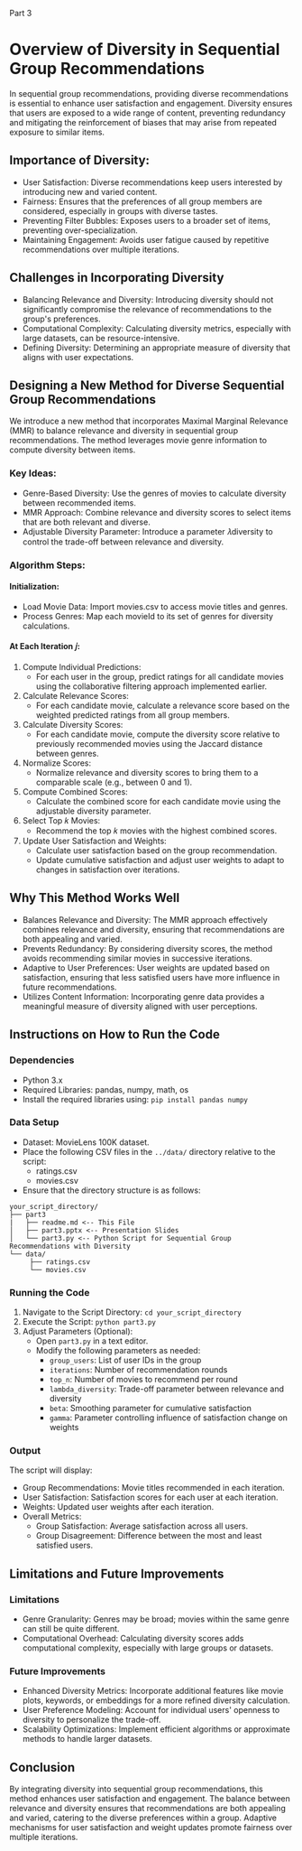 Part 3

# Overview of Diversity in Sequential Group Recommendations

In sequential group recommendations, providing diverse recommendations is essential to enhance user satisfaction and engagement. Diversity ensures that users are exposed to a wide range of content, preventing redundancy and mitigating the reinforcement of biases that may arise from repeated exposure to similar items.

## Importance of Diversity:

- User Satisfaction: Diverse recommendations keep users interested by introducing new and varied content.
- Fairness: Ensures that the preferences of all group members are considered, especially in groups with diverse tastes.
- Preventing Filter Bubbles: Exposes users to a broader set of items, preventing over-specialization.
- Maintaining Engagement: Avoids user fatigue caused by repetitive recommendations over multiple iterations.

## Challenges in Incorporating Diversity

- Balancing Relevance and Diversity: Introducing diversity should not significantly compromise the relevance of recommendations to the group's preferences.
- Computational Complexity: Calculating diversity metrics, especially with large datasets, can be resource-intensive.
- Defining Diversity: Determining an appropriate measure of diversity that aligns with user expectations.

## Designing a New Method for Diverse Sequential Group Recommendations

We introduce a new method that incorporates Maximal Marginal Relevance (MMR) to balance relevance and diversity in sequential group recommendations. The method leverages movie genre information to compute diversity between items.

### Key Ideas:

- Genre-Based Diversity: Use the genres of movies to calculate diversity between recommended items.
- MMR Approach: Combine relevance and diversity scores to select items that are both relevant and diverse.
- Adjustable Diversity Parameter: Introduce a parameter 𝜆diversity to control the trade-off between relevance and diversity.

### Algorithm Steps:

#### Initialization:

- Load Movie Data: Import movies.csv to access movie titles and genres.
- Process Genres: Map each movieId to its set of genres for diversity calculations.

#### At Each Iteration 𝑗:

1. Compute Individual Predictions:
   - For each user in the group, predict ratings for all candidate movies using the collaborative filtering approach implemented earlier.
2. Calculate Relevance Scores:
   - For each candidate movie, calculate a relevance score based on the weighted predicted ratings from all group members.
3. Calculate Diversity Scores:
   - For each candidate movie, compute the diversity score relative to previously recommended movies using the Jaccard distance between genres.
4. Normalize Scores:
   - Normalize relevance and diversity scores to bring them to a comparable scale (e.g., between 0 and 1).
5. Compute Combined Scores:
   - Calculate the combined score for each candidate movie using the adjustable diversity parameter.
6. Select Top 𝑘 Movies:
   - Recommend the top 𝑘 movies with the highest combined scores.
7. Update User Satisfaction and Weights:
   - Calculate user satisfaction based on the group recommendation.
   - Update cumulative satisfaction and adjust user weights to adapt to changes in satisfaction over iterations.

## Why This Method Works Well

- Balances Relevance and Diversity: The MMR approach effectively combines relevance and diversity, ensuring that recommendations are both appealing and varied.
- Prevents Redundancy: By considering diversity scores, the method avoids recommending similar movies in successive iterations.
- Adaptive to User Preferences: User weights are updated based on satisfaction, ensuring that less satisfied users have more influence in future recommendations.
- Utilizes Content Information: Incorporating genre data provides a meaningful measure of diversity aligned with user perceptions.

## Instructions on How to Run the Code

### Dependencies

- Python 3.x
- Required Libraries: pandas, numpy, math, os
- Install the required libraries using: `pip install pandas numpy`

### Data Setup

- Dataset: MovieLens 100K dataset.
- Place the following CSV files in the `../data/` directory relative to the script:
  - ratings.csv
  - movies.csv
- Ensure that the directory structure is as follows:

```
your_script_directory/
├── part3
|   ├── readme.md <-- This File
│   ├── part3.pptx <-- Presentation Slides
│   └── part3.py <-- Python Script for Sequential Group Recommendations with Diversity
└── data/
     ├── ratings.csv
     └── movies.csv
```

### Running the Code

1. Navigate to the Script Directory: `cd your_script_directory`
2. Execute the Script: `python part3.py`
3. Adjust Parameters (Optional):
   - Open `part3.py` in a text editor.
   - Modify the following parameters as needed:
     - `group_users`: List of user IDs in the group
     - `iterations`: Number of recommendation rounds
     - `top_n`: Number of movies to recommend per round
     - `lambda_diversity`: Trade-off parameter between relevance and diversity
     - `beta`: Smoothing parameter for cumulative satisfaction
     - `gamma`: Parameter controlling influence of satisfaction change on weights

### Output

The script will display:

- Group Recommendations: Movie titles recommended in each iteration.
- User Satisfaction: Satisfaction scores for each user at each iteration.
- Weights: Updated user weights after each iteration.
- Overall Metrics:
  - Group Satisfaction: Average satisfaction across all users.
  - Group Disagreement: Difference between the most and least satisfied users.

## Limitations and Future Improvements

### Limitations

- Genre Granularity: Genres may be broad; movies within the same genre can still be quite different.
- Computational Overhead: Calculating diversity scores adds computational complexity, especially with large groups or datasets.

### Future Improvements

- Enhanced Diversity Metrics: Incorporate additional features like movie plots, keywords, or embeddings for a more refined diversity calculation.
- User Preference Modeling: Account for individual users' openness to diversity to personalize the trade-off.
- Scalability Optimizations: Implement efficient algorithms or approximate methods to handle larger datasets.

## Conclusion

By integrating diversity into sequential group recommendations, this method enhances user satisfaction and engagement. The balance between relevance and diversity ensures that recommendations are both appealing and varied, catering to the diverse preferences within a group. Adaptive mechanisms for user satisfaction and weight updates promote fairness over multiple iterations.
